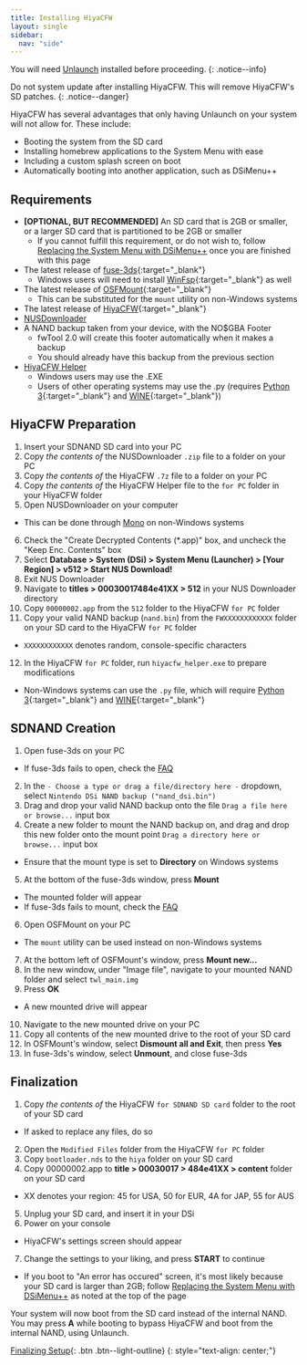 ```yaml
---
title: Installing HiyaCFW
layout: single
sidebar:
  nav: "side"
---
```


You will need [Unlaunch](/guide/installing-unlaunch/) installed before proceeding.
{: .notice--info}

Do not system update after installing HiyaCFW. This will remove HiyaCFW's SD patches.
{: .notice--danger}

HiyaCFW has several advantages that only having Unlaunch on your system will not allow for. These include:
- Booting the system from the SD card
- Installing homebrew applications to the System Menu with ease
- Including a custom splash screen on boot
- Automatically booting into another application, such as DSiMenu++


## Requirements
- **[OPTIONAL, BUT RECOMMENDED]** An SD card that is 2GB or smaller, or a larger SD card that is partitioned to be 2GB or smaller
  - If you cannot fulfill this requirement, or do not wish to, follow [Replacing the System Menu with DSiMenu++](/more/replacing-system-menu) once you are finished with this page
- The latest release of [fuse-3ds](https://github.com/ihaveamac/fuse-3ds/releases){:target="_blank"}
  - Windows users will need to install [WinFsp](http://www.secfs.net/winfsp/download/){:target="_blank"} as well
- The latest release of [OSFMount](https://www.osforensics.com/tools/mount-disk-images.html){:target="_blank"}
  - This can be substituted for the `mount` utility on non-Windows systems
- The latest release of [HiyaCFW](https://github.com/Robz8/hiyaCFW/releases){:target="_blank"}
- [NUSDownloader](/assets/files/NUSDownloader.zip)
- A NAND backup taken from your device, with the NO$GBA Footer
  - fwTool 2.0 will create this footer automatically when it makes a backup
  - You should already have this backup from the previous section
- [HiyaCFW Helper](/assets/files/hiyacfw_helper.zip)
  - Windows users may use the .EXE
  - Users of other operating systems may use the .py (requires [Python 3](https://www.python.org/downloads/){:target="_blank"} and [WINE](https://www.winehq.org/){:target="_blank"})

## HiyaCFW Preparation
1. Insert your SDNAND SD card into your PC
2. Copy *the contents of* the NUSDownloader `.zip` file to a folder on your PC
3. Copy *the contents of* the HiyaCFW `.7z` file to a folder on your PC
4. Copy *the contents of* the HiyaCFW Helper file to the `for PC` folder in your HiyaCFW folder
5. Open NUSDownloader on your computer
  - This can be done through [Mono](http://www.mono-project.com/) on non-Windows systems
6. Check the "Create Decrypted Contents (*.app)" box, and uncheck the "Keep Enc. Contents" box
7. Select **Database > System (DSi) > System Menu (Launcher) > [Your Region] > v512 > Start NUS Download!**
8. Exit NUS Downloader
9. Navigate to **titles > 00030017484e41XX > 512** in your NUS Downloader directory
10. Copy `00000002.app` from the `512` folder to the HiyaCFW `for PC` folder
11. Copy your valid NAND backup (`nand.bin`) from the `FWXXXXXXXXXXXX` folder on your SD card to the HiyaCFW `for PC` folder
  - `XXXXXXXXXXXX` denotes random, console-specific characters
12. In the HiyaCFW `for PC` folder, run `hiyacfw_helper.exe` to prepare modifications
  - Non-Windows systems can use the `.py` file, which will require [Python 3](https://www.python.org/downloads/){:target="_blank"} and [WINE](https://www.winehq.org/){:target="_blank"}

## SDNAND Creation
1. Open fuse-3ds on your PC
  - If fuse-3ds fails to open, check the [FAQ](/help/faq)
2. In the `- Choose a type or drag a file/directory here -` dropdown, select `Nintendo DSi NAND backup ("nand_dsi.bin")`
3. Drag and drop your valid NAND backup onto the file `Drag a file here or browse...` input box
4. Create a new folder to mount the NAND backup on, and drag and drop this new folder onto the mount point `Drag a directory here or browse...` input box
  - Ensure that the mount type is set to **Directory** on Windows systems
5. At the bottom of the fuse-3ds window, press **Mount**
  - The mounted folder will appear
  - If fuse-3ds fails to mount, check the [FAQ](/help/faq)
6. Open OSFMount on your PC
  - The `mount` utility can be used instead on non-Windows systems
7. At the bottom left of OSFMount's window, press **Mount new...**
8. In the new window, under "Image file", navigate to your mounted NAND folder and select `twl_main.img`
9. Press **OK**
  - A new mounted drive will appear
10. Navigate to the new mounted drive on your PC
11. Copy all contents of the new mounted drive to the root of your SD card
12. In OSFMount's window, select **Dismount all and Exit**, then press **Yes**
13. In fuse-3ds's window, select **Unmount**, and close fuse-3ds

## Finalization
1. Copy *the contents of* the HiyaCFW `for SDNAND SD card` folder to the root of your SD card
  - If asked to replace any files, do so
2. Open the `Modified Files` folder from the HiyaCFW `for PC` folder
3. Copy `bootloader.nds` to the `hiya` folder on your SD card
4. Copy 00000002.app to **title > 00030017 > 484e41XX > content** folder on your SD card
  - XX denotes your region: 45 for USA, 50 for EUR, 4A for JAP, 55 for AUS
5. Unplug your SD card, and insert it in your DSi
6. Power on your console
  - HiyaCFW's settings screen should appear
7. Change the settings to your liking, and press **START** to continue
  - If you boot to "An error has occured" screen, it's most likely because your SD card is larger than 2GB; follow [Replacing the System Menu with DSiMenu++](/more/replacing-system-menu) as noted at the top of the page

Your system will now boot from the SD card instead of the internal NAND.
You may press **A** while booting to bypass HiyaCFW and boot from the internal NAND, using Unlaunch.

[Finalizing Setup](/guide/finalizing-setup){: .btn .btn--light-outline}
{: style="text-align: center;"}
